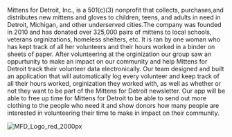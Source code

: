 


Mittens for Detroit, Inc., is a 501(c)(3) nonprofit that collects, purchases,and distributes
new mittens and gloves to children, teens, and adults in need in Detroit, Michigan, and other underserved cities.The company was founded in 2010 and has donated over 325,000 pairs of mittens to local schools, veterans orginizations, homeless shelters, etc. It is ran by one woman who has kept track of all her volunteers and their hours worked in a binder on sheets of paper. After volunteering at the orginization our group saw an oppurtunity to make an impact on our community and help Mittens for Detroit track their volunteer data electronically. Our team designed and built an application that will automatically log every volunteer and keep track of all their hours worked, orginization they worked with, as well as whether or not they want to be part of the Mittens for Detroit newsletter. Our app will be able to free up time for Mittens for Detroit to be able to send out more clothing to the people who need it and show donors how many people are interested in volunteering their time to make in impact on their community. 

![MFD_Logo_red_2000px](https://user-images.githubusercontent.com/118540741/218322561-607a8725-752c-4a3f-b65e-4fb63ea6a107.png)
